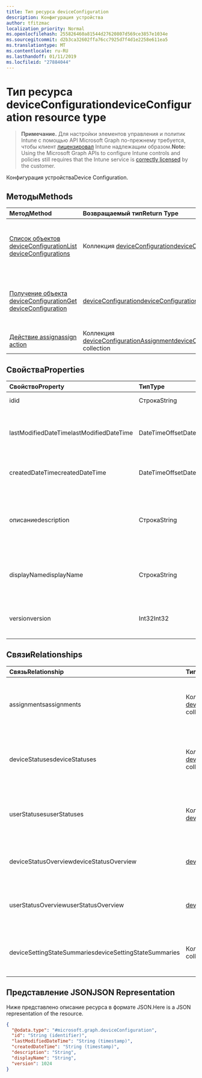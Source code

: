 ```yaml
---
title: Тип ресурса deviceConfiguration
description: Конфигурация устройства
author: tfitzmac
localization_priority: Normal
ms.openlocfilehash: 255826460a81544d27620807d569ce3857e1034e
ms.sourcegitcommit: d2b3ca32602ffa76cc7925d7f4d1e2258e611ea5
ms.translationtype: MT
ms.contentlocale: ru-RU
ms.lasthandoff: 01/11/2019
ms.locfileid: "27884044"
---
```

# <a name="deviceconfiguration-resource-type"></a><span data-ttu-id="0c41c-103">Тип ресурса deviceConfiguration</span><span class="sxs-lookup"><span data-stu-id="0c41c-103">deviceConfiguration resource type</span></span>

> <span data-ttu-id="0c41c-104">**Примечание.** Для настройки элементов управления и политик Intune с помощью API Microsoft Graph по-прежнему требуется, чтобы клиент [лицензировал](https://go.microsoft.com/fwlink/?linkid=839381) Intune надлежащим образом.</span><span class="sxs-lookup"><span data-stu-id="0c41c-104">**Note:** Using the Microsoft Graph APIs to configure Intune controls and policies still requires that the Intune service is [correctly licensed](https://go.microsoft.com/fwlink/?linkid=839381) by the customer.</span></span>

<span data-ttu-id="0c41c-105">Конфигурация устройства</span><span class="sxs-lookup"><span data-stu-id="0c41c-105">Device Configuration.</span></span>
## <a name="methods"></a><span data-ttu-id="0c41c-106">Методы</span><span class="sxs-lookup"><span data-stu-id="0c41c-106">Methods</span></span>
|<span data-ttu-id="0c41c-107">Метод</span><span class="sxs-lookup"><span data-stu-id="0c41c-107">Method</span></span>|<span data-ttu-id="0c41c-108">Возвращаемый тип</span><span class="sxs-lookup"><span data-stu-id="0c41c-108">Return Type</span></span>|<span data-ttu-id="0c41c-109">Описание</span><span class="sxs-lookup"><span data-stu-id="0c41c-109">Description</span></span>|
|:---|:---|:---|
|[<span data-ttu-id="0c41c-110">Список объектов deviceConfiguration</span><span class="sxs-lookup"><span data-stu-id="0c41c-110">List deviceConfigurations</span></span>](../api/intune-deviceconfig-deviceconfiguration-list.md)|<span data-ttu-id="0c41c-111">Коллекция [deviceConfiguration](../resources/intune-deviceconfig-deviceconfiguration.md)</span><span class="sxs-lookup"><span data-stu-id="0c41c-111">[deviceConfiguration](../resources/intune-deviceconfig-deviceconfiguration.md) collection</span></span>|<span data-ttu-id="0c41c-112">Список свойств и связей объектов [deviceConfiguration](../resources/intune-deviceconfig-deviceconfiguration.md).</span><span class="sxs-lookup"><span data-stu-id="0c41c-112">List properties and relationships of the [deviceConfiguration](../resources/intune-deviceconfig-deviceconfiguration.md) objects.</span></span>|
|[<span data-ttu-id="0c41c-113">Получение объекта deviceConfiguration</span><span class="sxs-lookup"><span data-stu-id="0c41c-113">Get deviceConfiguration</span></span>](../api/intune-deviceconfig-deviceconfiguration-get.md)|[<span data-ttu-id="0c41c-114">deviceConfiguration</span><span class="sxs-lookup"><span data-stu-id="0c41c-114">deviceConfiguration</span></span>](../resources/intune-deviceconfig-deviceconfiguration.md)|<span data-ttu-id="0c41c-115">Чтение свойств и связей объекта [deviceConfiguration](../resources/intune-deviceconfig-deviceconfiguration.md).</span><span class="sxs-lookup"><span data-stu-id="0c41c-115">Read properties and relationships of the [deviceConfiguration](../resources/intune-deviceconfig-deviceconfiguration.md) object.</span></span>|
|[<span data-ttu-id="0c41c-116">Действие assign</span><span class="sxs-lookup"><span data-stu-id="0c41c-116">assign action</span></span>](../api/intune-deviceconfig-deviceconfiguration-assign.md)|<span data-ttu-id="0c41c-117">Коллекция [deviceConfigurationAssignment](../resources/intune-deviceconfig-deviceconfigurationassignment.md)</span><span class="sxs-lookup"><span data-stu-id="0c41c-117">[deviceConfigurationAssignment](../resources/intune-deviceconfig-deviceconfigurationassignment.md) collection</span></span>|<span data-ttu-id="0c41c-118">Н/Д</span><span class="sxs-lookup"><span data-stu-id="0c41c-118">Not yet documented</span></span>|

## <a name="properties"></a><span data-ttu-id="0c41c-119">Свойства</span><span class="sxs-lookup"><span data-stu-id="0c41c-119">Properties</span></span>
|<span data-ttu-id="0c41c-120">Свойство</span><span class="sxs-lookup"><span data-stu-id="0c41c-120">Property</span></span>|<span data-ttu-id="0c41c-121">Тип</span><span class="sxs-lookup"><span data-stu-id="0c41c-121">Type</span></span>|<span data-ttu-id="0c41c-122">Описание</span><span class="sxs-lookup"><span data-stu-id="0c41c-122">Description</span></span>|
|:---|:---|:---|
|<span data-ttu-id="0c41c-123">id</span><span class="sxs-lookup"><span data-stu-id="0c41c-123">id</span></span>|<span data-ttu-id="0c41c-124">Строка</span><span class="sxs-lookup"><span data-stu-id="0c41c-124">String</span></span>|<span data-ttu-id="0c41c-125">Ключ объекта.</span><span class="sxs-lookup"><span data-stu-id="0c41c-125">Key of the entity.</span></span>|
|<span data-ttu-id="0c41c-126">lastModifiedDateTime</span><span class="sxs-lookup"><span data-stu-id="0c41c-126">lastModifiedDateTime</span></span>|<span data-ttu-id="0c41c-127">DateTimeOffset</span><span class="sxs-lookup"><span data-stu-id="0c41c-127">DateTimeOffset</span></span>|<span data-ttu-id="0c41c-128">Дата и время последнего изменения объекта.</span><span class="sxs-lookup"><span data-stu-id="0c41c-128">DateTime the object was last modified.</span></span>|
|<span data-ttu-id="0c41c-129">createdDateTime</span><span class="sxs-lookup"><span data-stu-id="0c41c-129">createdDateTime</span></span>|<span data-ttu-id="0c41c-130">DateTimeOffset</span><span class="sxs-lookup"><span data-stu-id="0c41c-130">DateTimeOffset</span></span>|<span data-ttu-id="0c41c-131">Дата и время создания объекта.</span><span class="sxs-lookup"><span data-stu-id="0c41c-131">DateTime the object was created.</span></span>|
|<span data-ttu-id="0c41c-132">описание</span><span class="sxs-lookup"><span data-stu-id="0c41c-132">description</span></span>|<span data-ttu-id="0c41c-133">Строка</span><span class="sxs-lookup"><span data-stu-id="0c41c-133">String</span></span>|<span data-ttu-id="0c41c-134">Указанное администратором описание конфигурации устройства.</span><span class="sxs-lookup"><span data-stu-id="0c41c-134">Admin provided description of the Device Configuration.</span></span>|
|<span data-ttu-id="0c41c-135">displayName</span><span class="sxs-lookup"><span data-stu-id="0c41c-135">displayName</span></span>|<span data-ttu-id="0c41c-136">Строка</span><span class="sxs-lookup"><span data-stu-id="0c41c-136">String</span></span>|<span data-ttu-id="0c41c-137">Указанное администратором имя конфигурации устройства.</span><span class="sxs-lookup"><span data-stu-id="0c41c-137">Admin provided name of the device configuration.</span></span>|
|<span data-ttu-id="0c41c-138">version</span><span class="sxs-lookup"><span data-stu-id="0c41c-138">version</span></span>|<span data-ttu-id="0c41c-139">Int32</span><span class="sxs-lookup"><span data-stu-id="0c41c-139">Int32</span></span>|<span data-ttu-id="0c41c-140">Версия конфигурации устройства.</span><span class="sxs-lookup"><span data-stu-id="0c41c-140">Version of the device configuration.</span></span>|

## <a name="relationships"></a><span data-ttu-id="0c41c-141">Связи</span><span class="sxs-lookup"><span data-stu-id="0c41c-141">Relationships</span></span>
|<span data-ttu-id="0c41c-142">Связь</span><span class="sxs-lookup"><span data-stu-id="0c41c-142">Relationship</span></span>|<span data-ttu-id="0c41c-143">Тип</span><span class="sxs-lookup"><span data-stu-id="0c41c-143">Type</span></span>|<span data-ttu-id="0c41c-144">Описание</span><span class="sxs-lookup"><span data-stu-id="0c41c-144">Description</span></span>|
|:---|:---|:---|
|<span data-ttu-id="0c41c-145">assignments</span><span class="sxs-lookup"><span data-stu-id="0c41c-145">assignments</span></span>|<span data-ttu-id="0c41c-146">Коллекция [deviceConfigurationAssignment](../resources/intune-deviceconfig-deviceconfigurationassignment.md)</span><span class="sxs-lookup"><span data-stu-id="0c41c-146">[deviceConfigurationAssignment](../resources/intune-deviceconfig-deviceconfigurationassignment.md) collection</span></span>|<span data-ttu-id="0c41c-147">Список назначений для профиля конфигурации устройства.</span><span class="sxs-lookup"><span data-stu-id="0c41c-147">The list of assignments for the device configuration profile.</span></span>|
|<span data-ttu-id="0c41c-148">deviceStatuses</span><span class="sxs-lookup"><span data-stu-id="0c41c-148">deviceStatuses</span></span>|<span data-ttu-id="0c41c-149">Коллекция [deviceConfigurationDeviceStatus](../resources/intune-deviceconfig-deviceconfigurationdevicestatus.md)</span><span class="sxs-lookup"><span data-stu-id="0c41c-149">[deviceConfigurationDeviceStatus](../resources/intune-deviceconfig-deviceconfigurationdevicestatus.md) collection</span></span>|<span data-ttu-id="0c41c-150">Состояние установки конфигурации для каждого устройства.</span><span class="sxs-lookup"><span data-stu-id="0c41c-150">Device configuration installation status by device.</span></span>|
|<span data-ttu-id="0c41c-151">userStatuses</span><span class="sxs-lookup"><span data-stu-id="0c41c-151">userStatuses</span></span>|<span data-ttu-id="0c41c-152">Коллекция [deviceConfigurationUserStatus](../resources/intune-deviceconfig-deviceconfigurationuserstatus.md)</span><span class="sxs-lookup"><span data-stu-id="0c41c-152">[deviceConfigurationUserStatus](../resources/intune-deviceconfig-deviceconfigurationuserstatus.md) collection</span></span>|<span data-ttu-id="0c41c-153">Состояние установки конфигурации устройства пользователем.</span><span class="sxs-lookup"><span data-stu-id="0c41c-153">Device configuration installation status by user.</span></span>|
|<span data-ttu-id="0c41c-154">deviceStatusOverview</span><span class="sxs-lookup"><span data-stu-id="0c41c-154">deviceStatusOverview</span></span>|[<span data-ttu-id="0c41c-155">deviceConfigurationDeviceOverview</span><span class="sxs-lookup"><span data-stu-id="0c41c-155">deviceConfigurationDeviceOverview</span></span>](../resources/intune-deviceconfig-deviceconfigurationdeviceoverview.md)|<span data-ttu-id="0c41c-156">Обзор состояния конфигураций устройств</span><span class="sxs-lookup"><span data-stu-id="0c41c-156">Device Configuration devices status overview</span></span>|
|<span data-ttu-id="0c41c-157">userStatusOverview</span><span class="sxs-lookup"><span data-stu-id="0c41c-157">userStatusOverview</span></span>|[<span data-ttu-id="0c41c-158">deviceConfigurationUserOverview</span><span class="sxs-lookup"><span data-stu-id="0c41c-158">deviceConfigurationUserOverview</span></span>](../resources/intune-deviceconfig-deviceconfigurationuseroverview.md)|<span data-ttu-id="0c41c-159">Обзор состояния конфигураций устройств по пользователям</span><span class="sxs-lookup"><span data-stu-id="0c41c-159">Device Configuration users status overview</span></span>|
|<span data-ttu-id="0c41c-160">deviceSettingStateSummaries</span><span class="sxs-lookup"><span data-stu-id="0c41c-160">deviceSettingStateSummaries</span></span>|<span data-ttu-id="0c41c-161">Коллекция [settingStateDeviceSummary](../resources/intune-deviceconfig-settingstatedevicesummary.md)</span><span class="sxs-lookup"><span data-stu-id="0c41c-161">[settingStateDeviceSummary](../resources/intune-deviceconfig-settingstatedevicesummary.md) collection</span></span>|<span data-ttu-id="0c41c-162">Сводка по состоянию параметров конфигурации устройств</span><span class="sxs-lookup"><span data-stu-id="0c41c-162">Device Configuration Setting State Device Summary</span></span>|

## <a name="json-representation"></a><span data-ttu-id="0c41c-163">Представление JSON</span><span class="sxs-lookup"><span data-stu-id="0c41c-163">JSON Representation</span></span>
<span data-ttu-id="0c41c-164">Ниже представлено описание ресурса в формате JSON.</span><span class="sxs-lookup"><span data-stu-id="0c41c-164">Here is a JSON representation of the resource.</span></span>
<!-- {
  "blockType": "resource",
  "keyProperty": "id",
  "@odata.type": "microsoft.graph.deviceConfiguration"
}
-->
``` json
{
  "@odata.type": "#microsoft.graph.deviceConfiguration",
  "id": "String (identifier)",
  "lastModifiedDateTime": "String (timestamp)",
  "createdDateTime": "String (timestamp)",
  "description": "String",
  "displayName": "String",
  "version": 1024
}
```



